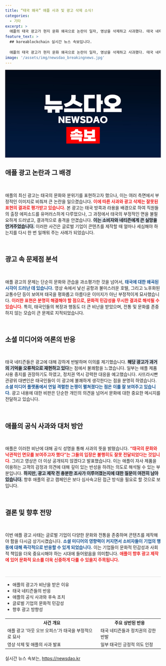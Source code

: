 ```yaml
---
title: “태국 왜곡” 애플 사과 및 광고 삭제 소식!
categories:
  - 기타
excerpt: >
  애플의 태국 광고가 현지 문화 왜곡으로 논란이 일자, 영상을 삭제하고 사과했다. 태국 네티즌과 정치인들의 강한 반발 속, 애플은 악의는 없었다며 해명. 이 사건은 글로벌 브랜드의 책임 있는 표현에 대한 중요한 교훈을 제시한다.
feature_text: >
  ## koreablockchain 실시간 뉴스 속보입니다.

  애플의 태국 광고가 현지 문화 왜곡으로 논란이 일자, 영상을 삭제하고 사과했다. 태국 네티즌과 정치인들의 강한 반발 속, 애플은 악의는 없었다며 해명. 이 사건은 글로벌 브랜드의 책임 있는 표현에 대한 중요한 교훈을 제시한다.
image: '/assets/img/newsdao_breakingnews.jpg'
---
```


<p><img src="/assets/img/newsdao_breakingnews.jpg" alt="koreablockchain 속보" /></p>

<h2 data-ke-size="size26">애플 광고 논란과 그 배경</h2>

<p data-ke-size="size16">&nbsp;</p>

<p>애플의 최신 광고는 태국의 문화와 분위기를 표현하고자 했으나, 이는 여러 측면에서 부정적인 이미지로 비춰져 큰 논란을 일으켰습니다. <b><span style="color: #ee2323;">이에 따른 사과와 광고 삭제는 잘못된 표현의 결과로 평가받고 있습니다.</span></b> 본 광고는 태국 방콕과 라용을 배경으로 하여 직원들의 출장 에피소드를 유머러스하게 다루었으나, 그 과정에서 태국의 부정적인 면을 불필요하게 드러냈고, 결과적으로 충격을 안겼습니다. <b><span style="background-color: #21538527;">이는 소비자와 네티즌에게 큰 실망을 안겨주었습니다.</span></b> 이러한 사건은 글로벌 기업이 콘텐츠를 제작할 때 얼마나 세심해야 하는지를 다시 한 번 일깨워 주는 사례가 되었습니다.</p>

<p data-ke-size="size16">&nbsp;</p>

<h2 data-ke-size="size26">광고 속 문제점 분석</h2>

<p data-ke-size="size16">&nbsp;</p>

<p>애플 광고의 문제는 단순히 문화와 관습을 과소평가한 것을 넘어서, <b><span style="color: #1a5490;">태국에 대한 왜곡된 시각이 드러난 데 있습니다.</span></b> 영상 속에서 낯선 공항과 불미스러운 호텔, 그리고 노후화된 교통수단 등이 보여져 태국을 평화롭고 아름다운 이미지가 아닌 부정적이게 묘사했습니다. <b><span style="color: #ee2323;">이러한 표현은 분명히 해결해야 할 점으로, 문화적 민감성을 무시한 결과로 해석될 수 있습니다.</span></b> 특히, 태국인들의 복장과 행동도 더 큰 비난을 받았으며, 전통 및 문화를 존중하지 않는 모습이 큰 문제로 지적되었습니다.</p>

<p data-ke-size="size16">&nbsp;</p>

<h2 data-ke-size="size26">소셜 미디어와 여론의 반응</h2>

<p data-ke-size="size16">&nbsp;</p>

<p>태국 네티즌들은 광고에 대해 강하게 반발하며 이의를 제기했습니다. <b><span style="background-color: #21538527;">해당 광고가 과거의 기억을 오류적으로 재현하고 있다</span></b>는 점에서 불쾌함을 느꼈습니다. 일부는 애플 제품 사용 중지를 권장하기도 하였고, 정치권 역시 강력한 대응을 예고했습니다. 사뜨라시빤관광위 대변인은 태국인들이 이 광고에 불쾌하게 생각한다는 점을 분명히 하였습니다. <b><span style="color: #1a5490;">소셜 미디어 플랫폼에서 연일 격렬한 논쟁이 펼쳐졌다는 점은 이를 잘 보여주고 있습니다.</span></b> 광고 내용에 대한 비판은 단순한 개인의 의견을 넘어서 문화에 대한 중요한 메시지를 전달하고 있습니다.</p>

<p data-ke-size="size16">&nbsp;</p>

<h2 data-ke-size="size26">애플의 공식 사과와 대처 방안</h2>

<p data-ke-size="size16">&nbsp;</p>

<p>애플은 이러한 비난에 대해 공식 성명을 통해 사과의 뜻을 밝혔습니다. <b><span style="color: #ee2323;">“태국의 문화와 낙관적인 면모를 보여주고자 했다”는 그들의 입장은 불행히도 잘못 전달되었다는 것입니다.</span></b> 그리고 영상은 더 이상 공개되지 않겠다고 발표했습니다. 이는 애플이 자사 제품을 이용하는 고객의 감정과 의견에 대해 깊이 있는 반성을 하려는 의도로 해석될 수 있는 부분입니다. <b><span style="background-color: #21538527;">하지만, 광고 제작 전 충분한 조사가 이루어졌는지에 대한 질문이 여전히 남아 있습니다.</span></b> 향후 애플의 광고 캠페인은 보다 심사숙고된 접근 방식을 필요로 할 것으로 보입니다.</p>

<p data-ke-size="size16">&nbsp;</p>

<h2 data-ke-size="size26">결론 및 향후 전망</h2>

<p data-ke-size="size16">&nbsp;</p>

<p>이번 애플 광고 사태는 글로벌 기업이 다양한 문화와 전통을 존중하며 콘텐츠를 제작해야 함을 다시금 상기시켰습니다. <b><span style="color: #1a5490;">소셜 미디어의 영향력이 커지면서 소비자들이 기업의 행동에 대해 즉각적으로 반응할 수 있게 되었습니다.</span></b> 이는 기업들이 문화적 민감성과 사회적 책임을 더욱 중요시해야 하는 시대에 들어왔음을 의미합니다. <b><span style="color: #ee2323;">애플이 향후 광고 제작에 있어 문화적 요소를 더욱 신중하게 다룰 수 있을지 주목됩니다.</span></b></p>

<p data-ke-size="size16">&nbsp;</p>

<hr style="height: 1px; border: none; background-color: #ddd;" />

<ul>
  <li>애플의 광고가 비난을 받은 이유</li>
  <li>태국 네티즌들의 반응</li>
  <li>애플의 공식 사과와 후속 조치</li>
  <li>글로벌 기업의 문화적 민감성</li>
  <li>향후 광고 방향성</li>
</ul>

<table style="width: 100%; border-collapse: collapse; margin: 20px 0;">
  <tbody>
    <tr>
      <td style="text-align: center; height: 17px;"><b>사건 개요</b></td>
      <td style="text-align: center; height: 17px;"><b>주요 상반된 반응</b></td>
    </tr>
    <tr>
      <td style="height: 17px;">애플 광고 '아웃 오브 오피스'가 태국을 부정적으로 묘사</td>
      <td style="height: 17px;">태국 네티즌들과 정치권의 강한 반발</td>
    </tr>
    <tr>
      <td style="height: 17px;">영상 삭제 및 애플의 사과 발표</td>
      <td style="height: 17px;">일부 태국인 긍정적 의도 인정</td>
    </tr>
  </tbody>
</table>
실시간 뉴스 속보는, <a href="https://newsdao.kr" rel="dofollow">https://newsdao.kr</a>


